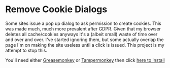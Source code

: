 # Remove Cookie Dialogs

Some sites issue a pop up dialog to ask permission to create cookies. This was made much, much more prevalent after GDPR. Given that my browser deletes all cache/cookies anyways it's a (albeit small) waste of time over and over and over. I've started ignoring them, but some actually overlap the page I'm on making the site useless until a click is issued. This project is my attempt to stop this.

You'll need either [Greasemonkey](https://www.greasespot.net) or [Tampermonkey](https://www.tampermonkey.net) then click [here to install](https://github.com/amckee/RemoveCookieDialogs/raw/main/removecookiedialogs.user.js)
